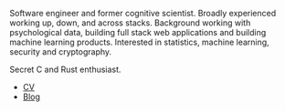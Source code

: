Software engineer and former cognitive scientist. Broadly experienced working up, down, 
and across stacks. Background working with psychological data, building full stack web
applications and building machine learning products. Interested in statistics, 
machine learning, security and cryptography. 

Secret C and Rust enthusiast.

* [CV](./cv)
* [Blog](./blog)
